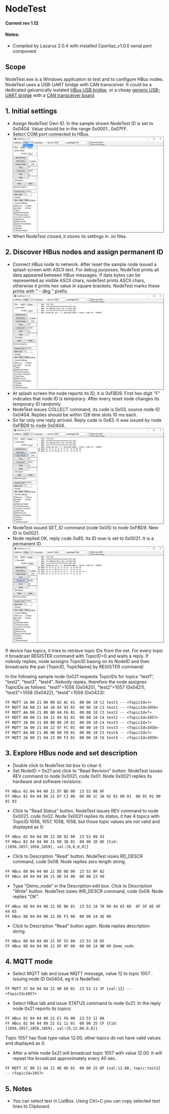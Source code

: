 # NodeTest
#### Current rev 1.12

#### Notes:
  * Compiled by Lazarus 2.0.4 with installed Cportlaz_v1.0.0 serial port component

## Scope

NodeTest.exe is a Windows application to test and to configure HBus nodes. NodeTest uses a USB-UART bridge with CAN transceiver. It could be a dedicated galvanically isolated [HBus USB bridge](https://github.com/akouz/HBus/tree/master/Devices/02_USB_Bridge), or a cheap [generic USB-UART bridge](https://www.ebay.com.au/sch/i.html?_from=R40&_trksid=m570.l1313&_nkw=usb+to+uart+bridge+board&_sacat=0&LH_TitleDesc=0&ul_noapp=true&_odkw=usb+to+uart+bridge) with a [CAN transceiver board](https://www.amazon.com/SN65HVD230-CAN-Board-Communication-Development/dp/B00KM6XMXO). 

## 1. Initial settings
  * Assign NodeTest Own ID. In the sample shown NodeTest ID is set to 0x0404. Value should be in the range 0x0001...0x07FF. 
  * Select COM port connected to HBus. 
![Pic1_1](https://github.com/akouz/HBus/blob/master/NodeTest/Doc/pic1_1.png)
  * When NodeTest closed, it stores its settings in .ini files. 

## 2. Discover HBus nodes and assign permanent ID
  * Connect HBus node to network. After reset the sample node issued a splash screen with ASCII text. For debug purposes, NodeTest prints all data appeared between HBus messages. If data bytes can be represented as visible ASCII chars, nodeTest prints ASCII chars, otherwise it prints hex value in square brackets. NodeTest marks these prints with " - dbg " prefix.
![Pic2_1](https://github.com/akouz/HBus/blob/master/NodeTest/Doc/pic2_1.png)
  * At splash screen the node reports its ID, it is 0xFBD9. First hex digit "F" indicates that node ID is temporary. After every reset node changes its temporary ID randomly.
  * NodeTest issues COLLECT command, its code is 0x03, source node ID 0x0404. Replies should be within 128 time slots 10 ms each.
  * So far only one reply arrived. Reply code is 0x83. It was issued by node 0xFBD9 to node 0x0404.  
![Pic2_2](https://github.com/akouz/HBus/blob/master/NodeTest/Doc/pic2_2.png)
  * NodeTest issued SET_ID command (code 0x05) to node 0xFBD9. New ID is 0x0021.
  * Node replied OK, reply code 0x85. Its ID now is set to 0x0021. It is a permanent ID.
![Pic2_3](https://github.com/akouz/HBus/blob/master/NodeTest/Doc/pic2_3.png)

If device has topics, it tries to retrieve topic IDs from the net. For every topic it broadcast REGISTER command with TopicID=0 and waits a reply. If nobody replies, node asssigns TopicID basing on its NodeID and then broadcasts the pair [TopicID, TopicName] by REGISTER command/

In the following sample node 0x021 requests TopicIDs for topics "test1", "test2", "test3", "test4". Nobody repies, therefore the node assignes TopicIDs as follows: "test1"=1056 (0x0420), "test2"=1057 (0x0421), "test3"=1058 (0x0422), "test4"=1059 (0x0423):
```
FF MQTT 1A 00 21 00 00 02 AC 01  00 00 10 C2 test1 -- <TopicId=?>
FF MQTT DA 00 21 04 20 03 93 01  00 00 10 C3 test1 -- <TopicId=1056>
FF MQTT AA 00 21 00 00 04 F6 01  00 00 10 C3 test2 -- <TopicId=?>
FF MQTT 0A 00 21 04 21 05 91 01  00 00 10 C4 test2 -- <TopicId=1057>
FF MQTT 3A 00 21 00 00 06 29 01  00 00 10 C4 test3 -- <TopicId=?>
FF MQTT 3A 00 21 04 22 07 FC 01  00 00 10 C5 test3 -- <TopicId=1058>
FF MQTT AA 00 21 00 00 08 59 01  00 00 10 C5 test4 -- <TopicId=?>
FF MQTT 2A 00 21 04 23 09 F3 01  00 00 10 C6 test4 -- <TopicId=1059>
```
## 3. Explore HBus node and set description
  * Double click to NodeTest list box to clear it.
  * Set NodeID = 0x21 and click to "Read Revision" button. NodeTest issues REV command to node 0x0021, code 0x01. Node 0x0021 replies its hardware and software revisions:
```
FF HBus 01 04 04 00 21 D7 BD 00  23 53 08 6F 
FF HBus 81 04 04 00 21 D7 C3 00  00 00 1C 3A 02 01 00 01  00 01 01 00 01 03 
```
  * Click to "Read Status" button.  NodeTest issues REV command to node 0x0021, code 0x02. Node 0x0021 replies its status, it has 4 topics with TopicID 1056, 1057, 1058, 1058, but those topic values are not valid and displayed as 0:
```
FF HBus 02 04 04 00 21 D8 82 00  23 53 09 43 
FF HBus 82 04 04 00 21 D8 3D 01  00 00 1D 0E {tid:[1056,1057,1058,1059], val:[0,0,0,0]}
```

  * Click to Description "Read" button.  NodeTest issies RD_DESCR command, code 0x08. Node replies zero length string.
```  
FF HBus 08 04 04 00 21 DD 08 00  23 53 0F 82 
FF HBus 88 04 04 00 21 DD 54 00  00 00 23 49 
```
  * Type "Demo_node" in the Description edit box. Click to Description "Write" button.  NodeTest issies WR_DESCR command, code 0x09. Node replies "OK".
```
FF HBus 08 04 04 00 21 DE B6 01  23 53 10 78 09 44 65 6D  6F 5F 6E 6F 64 65 
FF HBus 88 04 04 00 21 DE F3 00  00 00 24 3E 00 
```
  * Click to Description "Read" button again.  Node replies description string.
```
FF HBus 08 04 04 00 21 DF 55 00  23 53 10 D5 
FF HBus 88 04 04 00 21 DF 0F 00  00 00 24 9B 09 Demo_node
```

## 4. MQTT mode
  * Select MQTT tab and issue MQTT message, value 12 to topic 1057 . Issuing node ID 0x0404, eg it is NodeTest.
```  
FF MQTT 2C 04 04 04 21 00 E0 01  23 53 11 3F {val:12} -- <TopicId=1057>
```
  * Select HBus tab and issue STATUS command to node 0x21.  In the reply node 0x21 reports its topics:
```
FF HBus 02 04 04 00 21 E1 F6 00  23 53 12 0A 
FF HBus 82 04 04 00 21 E1 11 01  00 00 25 CF {tid:[1056,1057,1058,1059], val:[0,12.00,0,0]}
```  
Topic 1057 has float type value 12.00, other topics do not have valid values and displayed as 0.
  * After a while node 0x21 will broadcast topic 1057 with value 12.00. It will repeat the broadcast approximately every 40 sec.
```    
FF MQTT 2C 00 21 04 21 0E 06 01  00 00 25 DF {val:12.00, topic:test2} -- <TopicId=1057>
```    

## 5. Notes
  * You can select text in ListBox. Using Ctrl+C you can copy selected text lines to Clipboard.

  
